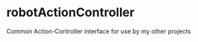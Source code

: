 robotActionController
=====================

Common Action-Controller interface for use by my other projects
